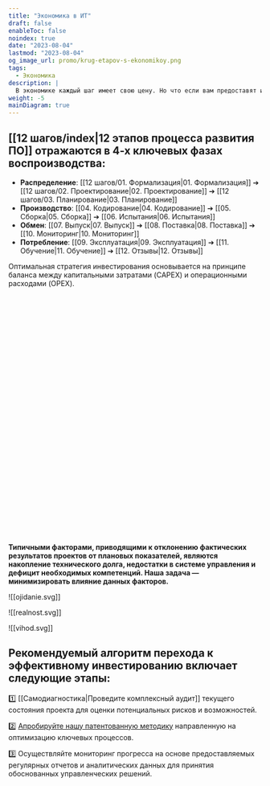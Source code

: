 ```yaml
---
title: "Экономика в ИТ"
draft: false
enableToc: false
noindex: true
date: "2023-08-04"
lastmod: "2023-08-04"
og_image_url: promo/krug-etapov-s-ekonomikoy.png
tags:
  - Экономика
description: |
  В экономике каждый шаг имеет свою цену. Но что если вам предоставят инструмент для оптимизации этих затрат?
weight: -5
mainDiagram: true
---
```


## [[12 шагов/index|12 этапов процесса развития ПО]] отражаются в 4-х ключевых фазах воспроизводства:

- **Распределение**: [[12 шагов/01. Формализация|01. Формализация]] ➔ [[12 шагов/02. Проектирование|02. Проектирование]] ➔ [[12 шагов/03. Планирование|03. Планирование]]
- **Производство**: [[04. Кодирование|04. Кодирование]] ➔ [[05. Сборка|05. Сборка]] ➔ [[06. Испытания|06. Испытания]]
- **Обмен**: [[07. Выпуск|07. Выпуск]] ➔ [[08. Поставка|08. Поставка]] ➔ [[10. Мониторинг|10. Мониторинг]]
- **Потребление**: [[09. Эксплуатация|09. Эксплуатация]] ➔ [[11. Обучение|11. Обучение]] ➔ [[12. Отзывы|12. Отзывы]]

Оптимальная стратегия инвестирования основывается на принципе баланса между капитальными затратами (CAPEX) и операционными расходами (OPEX).
<div style="height:480px">
  <svg id="main_diagram" width="100%" height="100%" preserveAspectRatio="xMidYMid meet"></svg>
</div>

**Типичными факторами, приводящими к отклонению фактических результатов проектов от плановых показателей, являются накопление технического долга, недостатки в системе управления и дефицит необходимых компетенций. Наша задача — минимизировать влияние данных факторов.**

![[ojidanie.svg]]

![[realnost.svg]]

![[vihod.svg]]

## Рекомендуемый алгоритм перехода к эффективному инвестированию включает следующие этапы:

1️⃣ [[Самодиагностика|Проведите комплексный аудит]] текущего состояния проекта для оценки потенциальных рисков и возможностей.

2️⃣ [Апробируйте нашу патентованную методику](/) направленную на оптимизацию ключевых процессов.

3️⃣ Осуществляйте мониторинг прогресса на основе предоставляемых регулярных отчетов и аналитических данных для принятия обоснованных управленческих решений.